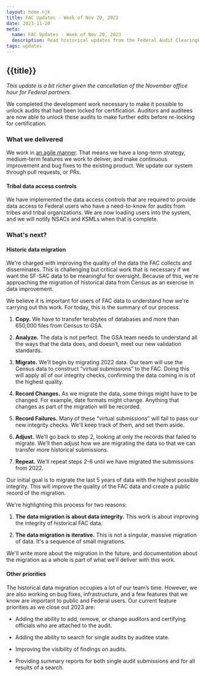 ```yaml
---
layout: home.njk
title: FAC Updates - Week of Nov 20, 2023
date: 2023-11-20
meta:
  name: FAC Updates - Week of Nov 20, 2023
  description: Read historical updates from the Federal Audit Clearinghouse.
tags: updates
---
```


## {{title}}

*This update is a bit richer given the cancellation of the November office hour for Federal partners.*

We completed the development work necessary to make it possible to unlock audits that had been locked for certification. Auditors and auditees are now able to unlock these audits to make further edits before re-locking for certification.

### What we delivered

We work in [an agile manner](https://asana.com/resources/agile-methodology). That means we have a long-term strategy, medium-term features we work to deliver, and make continuous improvement and bug fixes to the existing product. We update our system through pull requests, or PRs.

#### Tribal data access controls

We have implemented the data access controls that are required to provide data access to Federal users who have a need-to-know for audits from tribes and tribal organizations. We are now loading users into the system, and we will notify NSACs and KSMLs when that is complete.

### What's next?

#### Historic data migration

We're charged with improving the quality of the data the FAC collects and disseminates. This is challenging but critical work that is necessary if we want the SF-SAC data to be meaningful for oversight. Because of this, we're approaching the migration of historical data from Census as an exercise in data improvement.

We believe it is important for users of FAC data to understand how we're carrying out this work. For today, this is the summary of our process.

1. **Copy.** We have to transfer terabytes of databases and more than 650,000 files from Census to GSA. 

1. **Analyze.** The data is not perfect. The GSA team needs to understand all the ways that the data does, and doesn’t, meet our new validation standards.

1. **Migrate.** We’ll begin by migrating 2022 data. Our team will use the Census data to construct “virtual submissions” to the FAC. Doing this will apply all of our integrity checks, confirming the data coming in is of the highest quality. 

1. **Record Changes.** As we migrate the data, some things might have to be changed. For example, date formats might change. Anything that changes as part of the migration will be recorded.

1. **Record Failures.** Many of these “virtual submissions” will fail to pass our new integrity checks. We'll keep track of them, and set them aside.

1. **Adjust.** We'll go back to step 2, looking at only the records that failed to migrate. We'll then adjust how we are migrating the data so that we can transfer more historical submissions.

1. **Repeat.** We'll repeat steps 2-6 until we have migrated the submissions from 2022.

Our initial goal is to migrate the last 5 years of data with the highest possible integrity. This will improve the quality of the FAC data and create a public record of the migration. 

We're highlighting this process for two reasons:

1. **The data migration is about data integrity.** This work is about improving the integrity of historical FAC data.

1. **The data migration is iterative.** This is not a singular, massive migration of data. It's a sequence of small migrations. 

We'll write more about the migration in the future, and documentation about the migration as a whole is part of what we'll deliver with this work.

#### Other priorities

The historical data migration occupies a lot of our team’s time. However, we are also working on bug fixes, infrastructure, and a few features that we know are important to public and Federal users. Our current feature priorities as we close out 2023 are:

- Adding the ability to add, remove, or change auditors and certifying officials who are attached to the audit.

- Adding the ability to search for single audits by auditee state.

- Improving the visibility of findings on audits.

- Providing summary reports for both single audit submissions and for all results of a search.
